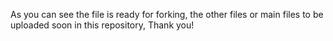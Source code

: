 As you can see the file is ready for forking, the other files or main files to be uploaded soon in this repository, Thank you!
